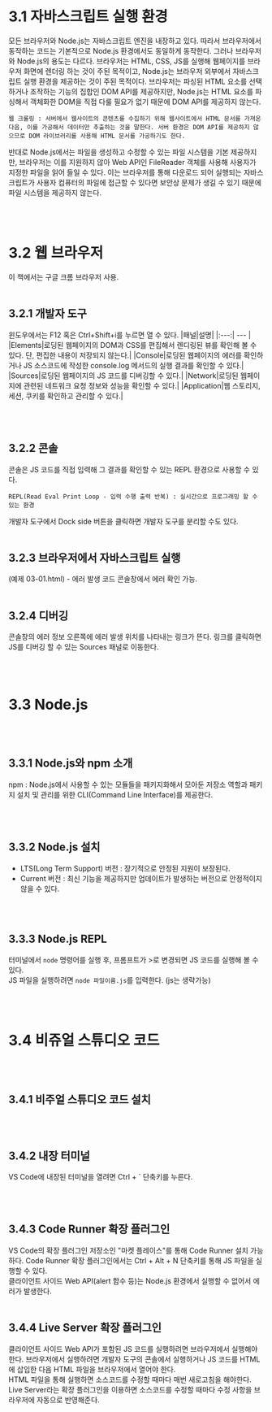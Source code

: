 # 3.1 자바스크립트 실행 환경

모든 브라우저와 Node.js는 자바스크립트 엔진을 내장하고 있다. 따라서 브라우저에서 동작하는 코드는 기본적으로 Node.js 환경에서도 동일하게 동작한다.
그러나 브라우저와 Node.js의 용도는 다르다.
브라우저는 HTML, CSS, JS를 실행해 웹페이지를 브라우저 화면에 렌더링 하는 것이 주된 목적이고, Node.js는 브라우저 외부에서 자바스크립트 실행 환경을 제공하는 것이 주된 목적이다.
브라우저는 파싱된 HTML 요소를 선택하거나 조작하는 기능의 집합인 DOM API를 제공하지만, Node.js는 HTML 요소를 파싱해서 객체화한 DOM을 직접 다룰 필요가 없기 때문에 DOM API를 제공하지 않는다.

```
웹 크롤링 : 서버에서 웹사이트의 콘텐츠를 수집하기 위해 웹사이트에서 HTML 문서를 가져온 다음, 이를 가공해서 데이터만 추출하는 것을 말한다. 서버 환경은 DOM API를 제공하지 않으므로 DOM 라이브러리를 사용해 HTML 문서를 가공하기도 한다.
```

반대로 Node.js에서는 파일을 생성하고 수정할 수 있는 파일 시스템을 기본 제공하지만, 브라우저는 이를 지원하지 않아 Web API인 FileReader 객체를 사용해 사용자가 지정한 파일을 읽어 들일 수 있다. 이는 브라우저를 통해 다운로드 되어 실행되는 자바스크립트가 사용자 컴퓨터의 파일에 접근할 수 있다면 보안상 문제가 생길 수 있기 때문에 파일 시스템을 제공하지 않는다.

<br><br>

# 3.2 웹 브라우저

이 책에서는 구글 크롬 브라우저 사용.
<br><br>

## 3.2.1 개발자 도구

윈도우에서는 F12 혹은 Ctrl+Shift+i를 누르면 열 수 있다.
|패널|설명|
|:---:| --- |
|Elements|로딩된 웹페이지의 DOM과 CSS를 편집해서 렌디링된 뷰를 확인해 볼 수 있다. 단, 편집한 내용이 저장되지 않는다.|
|Console|로딩된 웹페이지의 에러를 확인하거나 JS 소스코드에 작성한 console.log 메서드의 실행 결과를 확인할 수 있다.|
|Sources|로딩된 웹페이지의 JS 코드를 디버깅할 수 있다.|
|Network|로딩된 웹페이지에 관련된 네트워크 요청 정보와 성능을 확인할 수 있다.|
|Application|웹 스토리지, 세션, 쿠키를 확인하고 관리할 수 있다.|

<br><br>

## 3.2.2 콘솔

콘솔은 JS 코드를 직접 입력해 그 결과를 확인할 수 있는 REPL 환경으로 사용할 수 있다.

```
REPL(Read Eval Print Loop - 입력 수행 출력 반복) : 실시간으로 프로그래밍 할 수 있는 환경
```

개발자 도구에서 Dock side 버튼을 클릭하면 개발자 도구를 분리할 수도 있다.
<br><br>

## 3.2.3 브라우저에서 자바스크립트 실행

(예제 03-01.html) - 에러 발생 코드
콘솔창에서 에러 확인 가능.
<br><br>

## 3.2.4 디버깅

콘솔창의 에러 정보 오른쪽에 에러 발생 위치를 나타내는 링크가 뜬다. 링크를 클릭하면 JS를 디버깅 할 수 있는 Sources 패널로 이동한다.<br>

<br><br>

# 3.3 Node.js

<br><br>

## 3.3.1 Node.js와 npm 소개

npm : Node.js에서 사용할 수 있는 모듈들을 패키지화해서 모아둔 저장소 역할과 패키지 설치 및 관리를 위한 CLI(Command Line Interface)를 제공한다.

<br><br>

## 3.3.2 Node.js 설치

- LTS(Long Term Support) 버전 : 장기적으로 안정된 지원이 보장된다.
- Current 버전 : 최신 기능을 제공하지만 업데이트가 발생하는 버전으로 안정적이지 않을 수 있다.

<br><br>

## 3.3.3 Node.js REPL

터미널에서 `node` 명령어를 실행 후, 프롬프트가 >로 변경되면 JS 코드를 실행해 볼 수 있다.<br>
JS 파일을 실행하려면 `node 파일이름.js`를 입력한다. (js는 생략가능)

<br><br>

# 3.4 비쥬얼 스튜디오 코드

<br><br>

## 3.4.1 비주얼 스튜디오 코드 설치

<br><br>

## 3.4.2 내장 터미널

VS Code에 내장된 터미널을 열려면 Ctrl + ` 단축키를 누른다.

<br><br>

## 3.4.3 Code Runner 확장 플러그인

VS Code의 확장 플러그인 저장소인 "마켓 플레이스"를 통해 Code Runner 설치 가능하다. Code Runner 확장 플러그인에서는 Ctrl + Alt + N 단축키를 통해 JS 파일을 실행할 수 있다.<br>
클라이언트 사이드 Web API(alert 함수 등)는 Node.js 환경에서 실행할 수 없어서 에러가 발생한다.
<br><br>

## 3.4.4 Live Server 확장 플러그인

클라이언트 사이드 Web API가 포함된 JS 코드를 실행하려면 브라우저에서 실행해야 한다. 브라우저에서 실행하려면 개발자 도구의 콘솔에서 실행하거나 JS 코드를 HTML에 삽입한 다음 HTML 파일을 브라우저에서 열어야 한다.<br>
HTML 파일을 통해 실행하면 소스코드를 수정할 때마다 매번 새로고침을 해야한다. Live Server라는 확장 플러그인을 이용하면 소스코드를 수정할 때마다 수정 사항을 브라우저에 자동으로 반영해준다.
